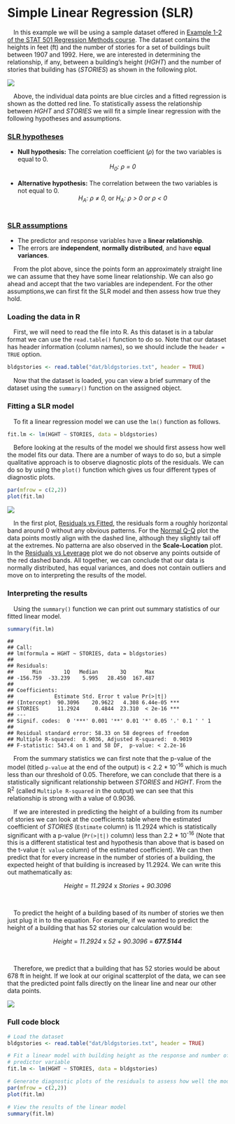 
# Simple Linear Regression (SLR)

 In this example we will be using a sample dataset offered in [Example
1-2 of the STAT 501 Regression Methods
course](https://online.stat.psu.edu/stat501/lesson/1/1.7). The dataset
contains the heights in feet (ft) and the number of stories for a set of
buildings built between 1907 and 1992. Here, we are interested in
determining the relationship, if any, between a building’s height
(*HGHT*) and the number of stories that building has (*STORIES*) as
shown in the following plot.

<img src="img/simple-linear-regression/scatterplot-1.png" style="display: block; margin: auto;" />

 Above, the individual data points are blue circles and a fitted
regression is shown as the dotted red line. To statistically assess the
relationship between *HGHT* and *STORIES* we will fit a simple linear
regression with the following hypotheses and assumptions.

### [SLR hypotheses](https://online.stat.psu.edu/stat501/lesson/1/1.9)

-   **Null hypothesis:** The correlation coefficient (*ρ*) for the two
    variables is equal to 0.  
    <center>
    <i>H<sub>0</sub>: ρ = 0</i>
    </center>
     
-   **Alternative hypothesis:** The correlation between the two
    variables is not equal to 0.  
    <center>
    <i>H<sub>A</sub>: ρ ≠ 0, </i>or<i> H<sub>A</sub>: ρ &gt; 0 or ρ &lt;
    0</i>
    </center>
     

### [SLR assumptions](https://online.stat.psu.edu/stat501/lesson/4/4.1)

-   The predictor and response variables have a **linear relationship**.
-   The errors are **independent**, **normally distributed**, and have
    **equal variances**.

 From the plot above, since the points form an approximately straight
line we can assume that they have some linear relationship. We can also
go ahead and accept that the two variables are independent. For the
other assumptions,we can first fit the SLR model and then assess how
true they hold.

### Loading the data in R

 First, we will need to read the file into R. As this dataset is in a
tabular format we can use the `read.table()` function to do so. Note
that our dataset has header information (column names), so we should
include the `header = TRUE` option.

``` r
bldgstories <- read.table("dat/bldgstories.txt", header = TRUE)
```

 Now that the dataset is loaded, you can view a brief summary of the
dataset using the `summary()` function on the assigned object.

### Fitting a SLR model

 To fit a linear regression model we can use the `lm()` function as
follows.

``` r
fit.lm <- lm(HGHT ~ STORIES, data = bldgstories)
```

 Before looking at the results of the model we should first assess how
well the model fits our data. There are a number of ways to do so, but a
simple qualitative approach is to observe diagnostic plots of the
residuals. We can do so by using the `plot()` function which gives us
four different types of diagnostic plots.

``` r
par(mfrow = c(2,2))
plot(fit.lm)
```

<img src="img/simple-linear-regression/diagnostics-1.png" style="display: block; margin: auto;" />

 In the first plot, [Residuals vs
Fitted](https://online.stat.psu.edu/stat501/lesson/4/4.2), the residuals
form a roughly horizontal band around 0 without any obvious patterns.
For the [Normal Q-Q](https://online.stat.psu.edu/stat501/lesson/4/4.6)
plot the data points mostly align with the dashed line, although they
slightly tail off at the extremes. No patterna are also observed in the
**Scale-Location** plot. In the [Residuals vs
Leverage](https://online.stat.psu.edu/stat462/node/173/) plot we do not
observe any points outside of the red dashed bands. All together, we can
conclude that our data is normally distributed, has equal variances, and
does not contain outliers and move on to interpreting the results of the
model.

### Interpreting the results

 Using the `summary()` function we can print out summary statistics of
our fitted linear model.

``` r
summary(fit.lm)
```

    ## 
    ## Call:
    ## lm(formula = HGHT ~ STORIES, data = bldgstories)
    ## 
    ## Residuals:
    ##      Min       1Q   Median       3Q      Max 
    ## -156.759  -33.239    5.995   28.450  167.487 
    ## 
    ## Coefficients:
    ##             Estimate Std. Error t value Pr(>|t|)    
    ## (Intercept)  90.3096    20.9622   4.308 6.44e-05 ***
    ## STORIES      11.2924     0.4844  23.310  < 2e-16 ***
    ## ---
    ## Signif. codes:  0 '***' 0.001 '**' 0.01 '*' 0.05 '.' 0.1 ' ' 1
    ## 
    ## Residual standard error: 58.33 on 58 degrees of freedom
    ## Multiple R-squared:  0.9036, Adjusted R-squared:  0.9019 
    ## F-statistic: 543.4 on 1 and 58 DF,  p-value: < 2.2e-16

 From the summary statistics we can first note that the p-value of the
model (titled `p-value` at the end of the output) is &lt; 2.2 \*
10<sup>-16</sup> which is much less than our threshold of 0.05.
Therefore, we can conclude that there is a statistically significant
relationship between *STORIES* and *HGHT*. From the R<sup>2</sup>
(called `Multiple R-squared` in the output) we can see that this
relationship is strong with a value of 0.9036.

 If we are interested in predicting the height of a building from its
number of stories we can look at the coefficients table where the
estimated coefficient of *STORIES* (`Estimate` column) is 11.2924 which
is statistically significant with a p-value (`Pr(>|t|)` column) less
than 2.2 \* 10<sup>-16</sup> (Note that this is a different statistical
test and hypothesis than above that is based on the t-value (`t value`
column) of the estimated coefficient). We can then predict that for
every increase in the number of stories of a building, the expected
height of that building is increased by 11.2924. We can write this out
mathematically as:

<center>
<i>Height</i> = <i>11.2924 </i>x<i> Stories </i>+<i> 90.3096</i>
</center>

 

 To predict the height of a building based of its number of stories we
then just plug it in to the equation. For example, if we wanted to
predict the height of a building that has 52 stories our calculation
would be:

<center>
<i>Height</i> = <i>11.2924 </i>x<i> 52 </i>+<i> 90.3096 </i>=<i><b>
677.5144 </b></i>
</center>

 

 Therefore, we predict that a building that has 52 stories would be
about 678 ft in height. If we look at our original scatterplot of the
data, we can see that the predicted point falls directly on the linear
line and near our other data points.

<img src="img/simple-linear-regression/prediction-1.png" style="display: block; margin: auto;" />

### Full code block

``` r
# Load the dataset
bldgstories <- read.table("dat/bldgstories.txt", header = TRUE)

# Fit a linear model with building height as the response and number of stories as the
# predictor variable
fit.lm <- lm(HGHT ~ STORIES, data = bldgstories)

# Generate diagnostic plots of the residuals to assess how well the model fits
par(mfrow = c(2,2))
plot(fit.lm)

# View the results of the linear model
summary(fit.lm)
```
